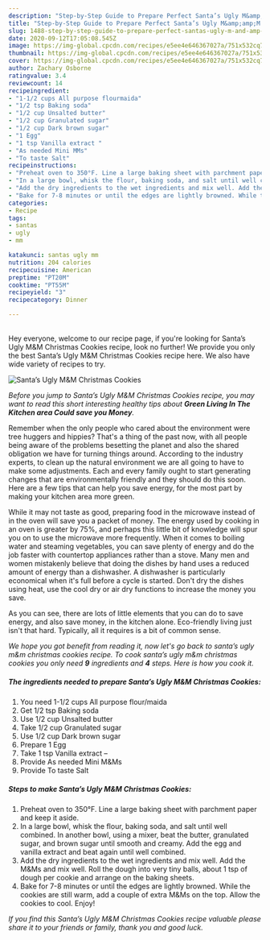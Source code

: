 ```yaml
---
description: "Step-by-Step Guide to Prepare Perfect Santa’s Ugly M&amp;amp;M Christmas Cookies"
title: "Step-by-Step Guide to Prepare Perfect Santa’s Ugly M&amp;amp;M Christmas Cookies"
slug: 1488-step-by-step-guide-to-prepare-perfect-santas-ugly-m-and-amp-m-christmas-cookies
date: 2020-09-12T17:05:08.545Z
image: https://img-global.cpcdn.com/recipes/e5ee4e646367027a/751x532cq70/santas-ugly-mm-christmas-cookies-recipe-main-photo.jpg
thumbnail: https://img-global.cpcdn.com/recipes/e5ee4e646367027a/751x532cq70/santas-ugly-mm-christmas-cookies-recipe-main-photo.jpg
cover: https://img-global.cpcdn.com/recipes/e5ee4e646367027a/751x532cq70/santas-ugly-mm-christmas-cookies-recipe-main-photo.jpg
author: Zachary Osborne
ratingvalue: 3.4
reviewcount: 14
recipeingredient:
- "1-1/2 cups All purpose flourmaida"
- "1/2 tsp Baking soda"
- "1/2 cup Unsalted butter"
- "1/2 cup Granulated sugar"
- "1/2 cup Dark brown sugar"
- "1 Egg"
- "1 tsp Vanilla extract "
- "As needed Mini MMs"
- "To taste Salt"
recipeinstructions:
- "Preheat oven to 350°F. Line a large baking sheet with parchment paper and keep it aside."
- "In a large bowl, whisk the flour, baking soda, and salt until well combined. In another bowl, using a mixer, beat the butter, granulated sugar, and brown sugar until smooth and creamy. Add the egg and vanilla extract and beat again until well combined."
- "Add the dry ingredients to the wet ingredients and mix well. Add the M&amp;Ms and mix well. Roll the dough into very tiny balls, about 1 tsp of dough per cookie and arrange on the baking sheets."
- "Bake for 7-8 minutes or until the edges are lightly browned. While the cookies are still warm, add a couple of extra M&amp;Ms on the top. Allow the cookies to cool. Enjoy!"
categories:
- Recipe
tags:
- santas
- ugly
- mm

katakunci: santas ugly mm 
nutrition: 204 calories
recipecuisine: American
preptime: "PT20M"
cooktime: "PT55M"
recipeyield: "3"
recipecategory: Dinner

---
```

<br>
Hey everyone, welcome to our recipe page, if you're looking for Santa’s Ugly M&amp;M Christmas Cookies recipe, look no further! We provide you only the best Santa’s Ugly M&amp;M Christmas Cookies recipe here. We also have wide variety of recipes to try.
<br>


![Santa’s Ugly M&amp;M Christmas Cookies](https://img-global.cpcdn.com/recipes/e5ee4e646367027a/751x532cq70/santas-ugly-mm-christmas-cookies-recipe-main-photo.jpg)

<i>Before you jump to Santa’s Ugly M&amp;M Christmas Cookies recipe, you may want to read this short interesting healthy tips about 
<strong>Green Living In The Kitchen area Could save you Money</strong>.</i>
</br>

Remember when the only people who cared about the environment were tree huggers and hippies? That's a thing of the past now, with all people being aware of the problems besetting the planet and also the shared obligation we have for turning things around. According to the industry experts, to clean up the natural environment we are all going to have to make some adjustments. Each and every family ought to start generating changes that are environmentally friendly and they should do this soon. Here are a few tips that can help you save energy, for the most part by making your kitchen area more green.

While it may not taste as good, preparing food in the microwave instead of in the oven will save you a packet of money. The energy used by cooking in an oven is greater by 75%, and perhaps this little bit of knowledge will spur you on to use the microwave more frequently. When it comes to boiling water and steaming vegetables, you can save plenty of energy and do the job faster with countertop appliances rather than a stove. Many men and women mistakenly believe that doing the dishes by hand uses a reduced amount of energy than a dishwasher. A dishwasher is particularly economical when it's full before a cycle is started. Don't dry the dishes using heat, use the cool dry or air dry functions to increase the money you save.

As you can see, there are lots of little elements that you can do to save energy, and also save money, in the kitchen alone. Eco-friendly living just isn't that hard. Typically, all it requires is a bit of common sense.


<i>We hope you got benefit from reading it, now let's go back to santa’s ugly m&amp;m christmas cookies recipe. To cook santa’s ugly m&amp;m christmas cookies you only need <strong>9</strong> ingredients and <strong>4</strong> steps. Here is how you cook it.
</i>

##### The ingredients needed to prepare Santa’s Ugly M&amp;M Christmas Cookies:

1. You need 1-1/2 cups All purpose flour/maida
1. Get 1/2 tsp Baking soda
1. Use 1/2 cup Unsalted butter
1. Take 1/2 cup Granulated sugar
1. Use 1/2 cup Dark brown sugar
1. Prepare 1 Egg
1. Take 1 tsp Vanilla extract –
1. Provide As needed Mini M&amp;Ms
1. Provide To taste Salt


##### Steps to make Santa’s Ugly M&amp;M Christmas Cookies:

1. Preheat oven to 350°F. Line a large baking sheet with parchment paper and keep it aside.
1. In a large bowl, whisk the flour, baking soda, and salt until well combined. In another bowl, using a mixer, beat the butter, granulated sugar, and brown sugar until smooth and creamy. Add the egg and vanilla extract and beat again until well combined.
1. Add the dry ingredients to the wet ingredients and mix well. Add the M&amp;Ms and mix well. Roll the dough into very tiny balls, about 1 tsp of dough per cookie and arrange on the baking sheets.
1. Bake for 7-8 minutes or until the edges are lightly browned. While the cookies are still warm, add a couple of extra M&amp;Ms on the top. Allow the cookies to cool. Enjoy!


<i>If you find this Santa’s Ugly M&amp;M Christmas Cookies recipe valuable please share it to your friends or family, thank you and good luck.</i>
